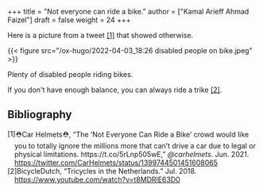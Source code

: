 +++
title = "Not everyone can ride a bike."
author = ["Kamal Arieff Ahmad Faizel"]
draft = false
weight = 24
+++

Here is a picture from a tweet <a href="#citeproc_bib_item_1">[1]</a> that showed otherwise.

{{< figure src="/ox-hugo/2022-04-03_18:26 disabled people on bike.jpeg" >}}

Plenty of disabled people riding bikes.

If you don't have enough balance, you can always ride a trike <a href="#citeproc_bib_item_2">[2]</a>.

## Bibliography

<style>.csl-left-margin{float: left; padding-right: 0em;}
 .csl-right-inline{margin: 0 0 0 1em;}</style><div class="csl-bib-body">
  <div class="csl-entry"><a id="citeproc_bib_item_1"></a>
    <div class="csl-left-margin">[1]</div><div class="csl-right-inline">⛑️Car Helmets⛑️, “The ‘Not Everyone Can Ride a Bike’ crowd would like you to totally ignore the millions more that can’t drive a car due to legal or physical limitations. https://t.co/5rLnp505wE,” <i>@carhelmets</i>. Jun. 2021. <a href="https://twitter.com/CarHelmets/status/1399744501451608065">https://twitter.com/CarHelmets/status/1399744501451608065</a></div>
  </div>
  <div class="csl-entry"><a id="citeproc_bib_item_2"></a>
    <div class="csl-left-margin">[2]</div><div class="csl-right-inline">BicycleDutch, “Tricycles in the Netherlands.” Jul. 2018. <a href="https://www.youtube.com/watch?v=t8MDRlE63D0">https://www.youtube.com/watch?v=t8MDRlE63D0</a></div>
  </div>
</div>
